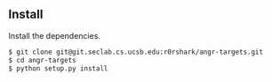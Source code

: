 ## Install

Install the dependencies.

```sh
$ git clone git@git.seclab.cs.ucsb.edu:r0rshark/angr-targets.git
$ cd angr-targets
$ python setup.py install 
```

